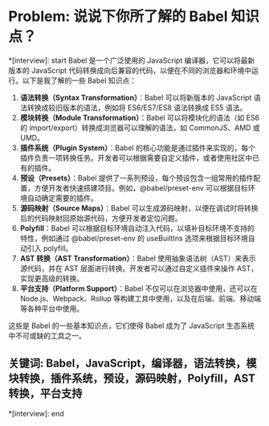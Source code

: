 # Problem: 说说下你所了解的 Babel 知识点？

*[interview]: start
Babel 是一个广泛使用的 JavaScript 编译器，它可以将最新版本的 JavaScript 代码转换成向后兼容的代码，以便在不同的浏览器和环境中运行。以下是我了解的一些 Babel 知识点：

1. **语法转换（Syntax Transformation）**：Babel 可以将新版本的 JavaScript 语法转换成较旧版本的语法，例如将 ES6/ES7/ES8 语法转换成 ES5 语法。
2. **模块转换（Module Transformation）**：Babel 可以将模块化的语法（如 ES6 的 import/export）转换成浏览器可以理解的语法，如 CommonJS、AMD 或 UMD。
3. **插件系统（Plugin System）**：Babel 的核心功能是通过插件来实现的，每个插件负责一项转换任务。开发者可以根据需要自定义插件，或者使用社区中已有的插件。
4. **预设（Presets）**：Babel 提供了一系列预设，每个预设包含一组常用的插件配置，方便开发者快速搭建项目。例如，@babel/preset-env 可以根据目标环境自动确定需要的插件。
5. **源码映射（Source Maps）**：Babel 可以生成源码映射，以便在调试时将转换后的代码映射回原始源代码，方便开发者定位问题。
6. **Polyfill**：Babel 可以根据目标环境自动注入代码，以填补目标环境不支持的特性，例如通过 @babel/preset-env 的 useBuiltIns 选项来根据目标环境自动引入 polyfill。
7. **AST 转换（AST Transformation）**：Babel 使用抽象语法树（AST）来表示源代码，并在 AST 层面进行转换。开发者可以通过自定义插件来操作 AST，实现更高级的转换。
8. **平台支持（Platform Support）**：Babel 不仅可以在浏览器中使用，还可以在 Node.js、Webpack、Rollup 等构建工具中使用，以及在后端、前端、移动端等各种平台中使用。

这些是 Babel 的一些基本知识点，它们使得 Babel 成为了 JavaScript 生态系统中不可或缺的工具之一。
## 关键词: Babel，JavaScript，编译器，语法转换，模块转换，插件系统，预设，源码映射，Polyfill，AST 转换，平台支持
*[interview]: end
